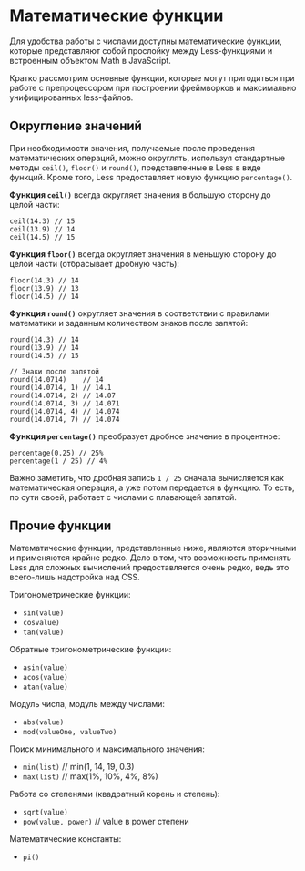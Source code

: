 # Математические функции

Для удобства работы с числами доступны математические функции, которые представляют собой прослойку между Less-функциями и встроенным объектом Math в JavaScript.

Кратко рассмотрим основные функции, которые могут пригодиться при работе с препроцессором при построении фреймворков и максимально унифицированных less-файлов.




## Округление значений

При необходимости значения, получаемые после проведения математических операций, можно округлять, используя стандартные методы `ceil()`, `floor()` и `round()`, представленные в Less в виде функций. Кроме того, Less предоставляет новую функцию `percentage()`.

**Функция `ceil()`** всегда округляет значения в большую сторону до целой части:

```less
ceil(14.3) // 15
ceil(13.9) // 14
ceil(14.5) // 15
```

**Функция `floor()`** всегда округляет значения в меньшую сторону до целой части (отбрасывает дробную часть):

```less
floor(14.3) // 14
floor(13.9) // 13
floor(14.5) // 14
```

**Функция `round()`** округляет значения в соответствии с правилами математики и заданным количеством знаков после запятой:

```less
round(14.3) // 14
round(13.9) // 14
round(14.5) // 15

// Знаки после запятой
round(14.0714)    // 14
round(14.0714, 1) // 14.1
round(14.0714, 2) // 14.07
round(14.0714, 3) // 14.071
round(14.0714, 4) // 14.074
round(14.0714, 7) // 14.074
```

**Функция `percentage()`** преобразует дробное значение в процентное:

```less
percentage(0.25) // 25%
percentage(1 / 25) // 4%
```

Важно заметить, что дробная запись `1 / 25` сначала вычисляется как математическая операция, а уже потом передается в функцию. То есть, по сути своей, работает с числами с плавающей запятой.




## Прочие функции

Математические функции, представленные ниже, являются вторичными и применяются крайне редко. Дело в том, что возможность применять Less для сложных вычислений предоставляется очень редко, ведь это всего-лишь надстройка над CSS.

Тригонометрические функции:

 * `sin(value)`
 * `cosvalue)`
 * `tan(value)`

Обратные тригонометрические функции:

 * `asin(value)`
 * `acos(value)`
 * `atan(value)`

Модуль числа, модуль между числами:

 * `abs(value)`
 * `mod(valueOne, valueTwo)`

Поиск минимального и максимального значения:

 * `min(list)` // min(1, 14, 19, 0.3)
 * `max(list)` // max(1%, 10%, 4%, 8%)

Работа со степенями (квадратный корень и степень):

 * `sqrt(value)`
 * `pow(value, power)` // value в power степени

Математические константы:

 * `pi()`
